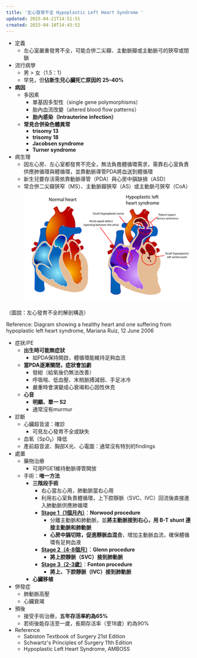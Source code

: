 ```yaml
---
title: '左心發育不全 Hypoplastic Left Heart Syndrome '
updated: 2025-04-21T14:51:51
created: 2025-04-10T14:43:52
---
```


- 定義
  - 左心室嚴重發育不全，可能合併二尖瓣、主動脈瓣或主動脈弓的狹窄或閉鎖
- 流行病學
  - 男 \> 女（1.5：1）
  - 罕見，但**佔新生兒心臟死亡原因的 25–40%**
- **病因**
  - 多因素
    - 單基因多型性（single gene polymorphisms）
    - 胎內血流改變（altered blood flow patterns）
    - **胎內感染（Intrauterine infection）**
  - **常見合併染色體異常**
    - **trisomy 13**
    - **trisomy 18**
    - **Jacobsen syndrome**
    - **Turner syndrome**
- 病生理
  - 因左心房、左心室都發育不完全，無法負擔體循環需求，需靠右心室負責供應肺循環與體循環，並靠動脈導管PDA將血送到體循環
  - 新生兒要存活需依靠動脈導管（PDA）與心房中膈缺損（ASD）
  - 常合併二尖瓣狹窄（MS）、主動脈瓣狹窄（AS）或主動脈弓狹窄（CoA）
![image1](../../../../resources/5d64c4188b084dc7a536cb6d37ad3304.png)

（圖說：左心發育不全的解剖構造）

Reference: Diagram showing a healthy heart and one suffering from hypoplastic left heart syndrome, Mariana Ruiz, 12 June 2006
- 症狀/PE
  - **出生時可能無症狀**
    - 如PDA保持開啟，體循環能維持足夠血流
  - **當PDA逐漸關閉，症狀會加劇**
    - 發紺（給氧後仍無法改善）
    - 呼吸喘、低血壓、末梢脈搏減弱、手足冰冷
    - 嚴重時會演變成心衰竭和心因性休克
  - **心音**
    - **明顯、單一 S2**
    - 通常沒有murmur
- 診斷
  - 心臟超音波：確診
    - 可見左心發育不全或缺失
  - 血氧（SpO₂）降低
  - 產前超音波、胸部X光、心電圖：通常沒有特別的findings
- 處置
  - 藥物治療
    - 可用PGE1維持動脈導管開放
  - 手術：**唯一方法**
    - **三階段手術**
      - 右心當左心用，肺動脈當右心用
      - 利用右心室負責體循環，上下腔靜脈（SVC、IVC）回流後直接進入肺動脈供應肺循環
      - **<u>Stage 1（1個月內）</u>**：**Norwood procedure**
        - 分離主動脈和肺動脈，並**將主動脈接到右心，用 B-T shunt 連接主動脈和肺動脈**
        - **心房中膈切除，促進靜脈血混合**，增加主動脈血流，確保體循環有足夠血液
      - **<u>Stage 2（4-8個月）</u>**：**Glenn procedure**
        - **將上腔靜脈（SVC）接到肺動脈**
      - **<u>Stage 3（2-3歲）</u>**：**Fonton procedure**
        - **將上、下腔靜脈（IVC）接到肺動脈**
    - **心臟移植**
- 併發症
  - 肺動脈高壓
  - 心臟衰竭
- 預後
  - 接受手術治療，**五年存活率約為65%**
  - 若術後能存活至一歲，長期存活率（至18歲）約為90%
- Reference
  - Sabiston Textbook of Surgery 21st Edition
  - Schwartz's Principles of Surgery 11th Edition
  - Hypoplastic Left Heart Syndrome, AMBOSS
